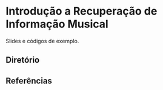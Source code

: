 Introdução a Recuperação de Informação Musical
==============

Slides e códigos de exemplo.

Diretório
-----

Referências
-----
